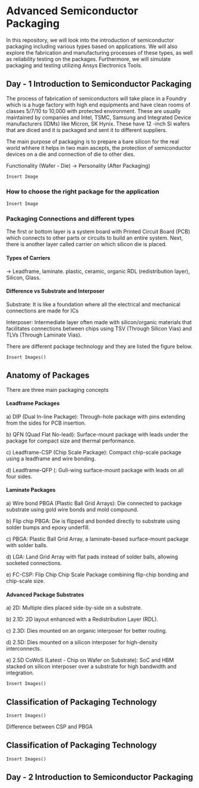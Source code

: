 
# Advanced Semiconductor Packaging

In this repository, we will look into the introduction of semiconductor packaging including various types based on applications. We will also explore the fabrication and manufacturing processes of these types, as well as reliability testing on the packages. Furthermore, we will simulate packaging and testing utilizing Ansys Electronics Tools. 


## Day - 1 Introduction to Semiconductor Packaging 

The process of fabrication of semiconductors will take place in a Foundry which is a huge factory with high end equipments and have clean rooms of classes 5/7/10 to 10,000 with protected environment. These are usually maintained by companies and Intel, TSMC, Samsung and Integrated Device manufacturers (IDMs) like Micron, SK Hynix. These have 12 -inch Si wafers that are diced and it is packaged and sent it to different suppliers.

The main purpose of packaging is to prepare a bare silicon for the real world whhere it helps in two main ascepts, the protection of semiconductor devices on a die and connection of die to other dies. 

Functionality (Wafer - Die) -> Personality (After Packaging)

```
Insert Image 
```
### How to choose the right package for the application 

```
Insert Image 
```
### Packaging Connections and different types 
The first or bottom layer is a system board with Printed Circuit Board (PCB) which connects to other parts or circuits to build an entire system. Next, there is another layer called carrier on which silicon die is placed. 

#### Types of Carriers

->   Leadframe, laminate. plastic, ceramic, organic RDL (redistribution layer), Silicon, Glass.  

#### Difference vs Substrate and Interposer 

Substrate: It is like a foundation where all the electrical and mechanical connections are made for ICs 

Interposer: Intermediate layer often made with silicon/organic materials that facilitates connections between chips using TSV (Through Silicon Vias) and TLVs (Through Laminate Vias).

There are different package technology and they are listed the figure below.
```
Insert Images()
```

## Anatomy of Packages

There are three main packaging concepts 

#### Leadframe Packages

a) DIP (Dual In-line Package): Through-hole package with pins extending from the sides for PCB insertion.

b) QFN (Quad Flat No-lead): Surface-mount package with leads under the package for compact size and thermal performance.

c) Leadframe-CSP (Chip Scale Package): Compact chip-scale package using a leadframe and wire bonding.

d) Leadframe-QFP (: Gull-wing surface-mount package with leads on all four sides.

#### Laminate Packages

a) Wire bond PBGA (Plastic Ball Grid Arrays): Die connected to package substrate using gold wire bonds and mold compound.

b) Flip chip PBGA: Die is flipped and bonded directly to substrate using solder bumps and epoxy underfill.

c) PBGA: Plastic Ball Grid Array, a laminate-based surface-mount package with solder balls.

d) LGA: Land Grid Array with flat pads instead of solder balls, allowing socketed connections.

e) FC-CSP: Flip Chip Chip Scale Package combining flip-chip bonding and chip-scale size.

#### Advanced Package Substrates

a) 2D: Multiple dies placed side-by-side on a substrate.

b) 2.1D: 2D layout enhanced with a Redistribution Layer (RDL).

c) 2.3D: Dies mounted on an organic interposer for better routing.

d) 2.5D: Dies mounted on a silicon interposer for high-density interconnects.

e) 2.5D CoWoS (Latest - Chip on Wafer on Substrate): SoC and HBM stacked on silicon interposer over a substrate for high bandwidth and integration.
```
Insert Images()
```
## Classification of Packaging Technology
```
Insert Images()
```
Difference between CSP and PBGA 
## Classification of Packaging Technology
```
Insert Images()
```


## Day - 2 Introduction to Semiconductor Packaging 
